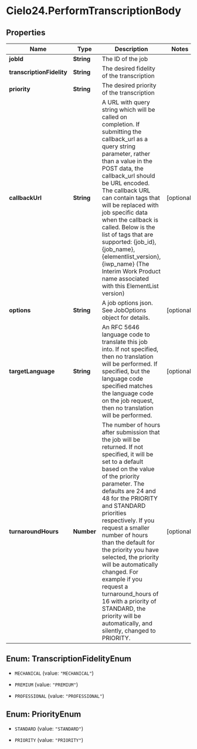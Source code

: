 # Cielo24.PerformTranscriptionBody

## Properties

Name | Type | Description | Notes
------------ | ------------- | ------------- | -------------
**jobId** | **String** | The ID of the job | 
**transcriptionFidelity** | **String** | The desired fidelity of the transcription | 
**priority** | **String** | The desired priority of the transcription | 
**callbackUrl** | **String** | A URL with query string which will be called on completion. If submitting the callback_url as a query string parameter, rather than a value in the POST data, the callback_url should be URL encoded. The callback URL can contain tags that will be replaced with job specific data when the callback is called. Below is the list of tags that are supported: {job_id}, {job_name}, {elementlist_version}, {iwp_name} (The Interim Work Product name associated with this ElementList version) | [optional] 
**options** | **String** | A job options json. See JobOptions object for details. | [optional] 
**targetLanguage** | **String** | An RFC 5646 language code to translate this job into. If not specified, then no translation will be performed. If specified, but the language code specified matches the language code on the job request, then no translation will be performed. | [optional] 
**turnaroundHours** | **Number** | The number of hours after submission that the job will be returned. If not specified, it will be set to a default based on the value of the priority parameter. The defaults are 24 and 48 for the PRIORITY and STANDARD priorities respectively. If you request a smaller number of hours than the default for the priority you have selected, the priority will be automatically changed. For example if you request a turnaround_hours of 16 with a priority of STANDARD, the priority will be automatically, and silently, changed to PRIORITY. | [optional] 



## Enum: TranscriptionFidelityEnum


* `MECHANICAL` (value: `"MECHANICAL"`)

* `PREMIUM` (value: `"PREMIUM"`)

* `PROFESSIONAL` (value: `"PROFESSIONAL"`)





## Enum: PriorityEnum


* `STANDARD` (value: `"STANDARD"`)

* `PRIORITY` (value: `"PRIORITY"`)




